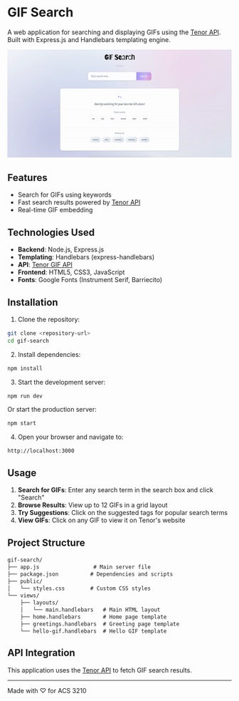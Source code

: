 # GIF Search

A web application for searching and displaying GIFs using the [Tenor API](https://tenor.com/gifapi/documentation). Built with Express.js and Handlebars templating engine.

![GIF Search Demo](./assets/demo-gif.gif)

## Features

- Search for GIFs using keywords
- Fast search results powered by [Tenor API](https://tenor.com/gifapi/documentation)
- Real-time GIF embedding

## Technologies Used

- **Backend**: Node.js, Express.js
- **Templating**: Handlebars (express-handlebars)
- **API**: [Tenor GIF API](https://tenor.com/gifapi/documentation)
- **Frontend**: HTML5, CSS3, JavaScript
- **Fonts**: Google Fonts (Instrument Serif, Barriecito)

## Installation

1. Clone the repository:
```bash
git clone <repository-url>
cd gif-search
```

2. Install dependencies:
```bash
npm install
```

3. Start the development server:
```bash
npm run dev
```
Or start the production server:
```bash
npm start
```

4. Open your browser and navigate to:
```
http://localhost:3000
```

## Usage

1. **Search for GIFs**: Enter any search term in the search box and click "Search"
2. **Browse Results**: View up to 12 GIFs in a grid layout
3. **Try Suggestions**: Click on the suggested tags for popular search terms
4. **View GIFs**: Click on any GIF to view it on Tenor's website

## Project Structure

```
gif-search/
├── app.js                 # Main server file
├── package.json          # Dependencies and scripts
├── public/
│   └── styles.css        # Custom CSS styles
└── views/
    ├── layouts/
    │   └── main.handlebars   # Main HTML layout
    ├── home.handlebars       # Home page template
    ├── greetings.handlebars  # Greeting page template
    └── hello-gif.handlebars  # Hello GIF template
```

## API Integration

This application uses the [Tenor API](https://tenor.com/gifapi/documentation) to fetch GIF search results.

---

Made with ♡ for ACS 3210

